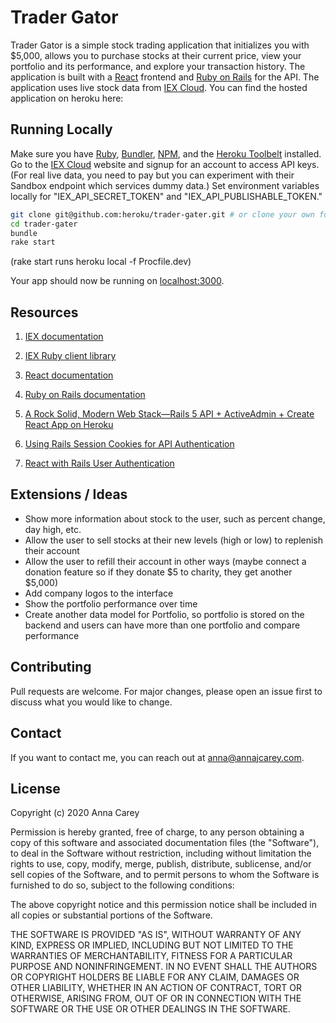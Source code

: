 # Trader Gator

Trader Gator is a simple stock trading application that initializes you with $5,000, allows you to purchase stocks at their current price, view your portfolio and its performance, and explore your transaction history.
The application is built with a [React](https://reactjs.org/) frontend and [Ruby on Rails](http://rubyonrails.org) for the API. The application uses live stock data from [IEX Cloud](https://iexcloud.io/). You can find the hosted application on heroku here: 

## Running Locally

Make sure you have [Ruby](https://www.ruby-lang.org), [Bundler](http://bundler.io), [NPM](https://www.npmjs.com/), and the [Heroku Toolbelt](https://toolbelt.heroku.com/) installed. Go to the [IEX Cloud](https://iexcloud.io/) website and signup for an account to access API keys. (For real live data, you need to pay but you can experiment with their Sandbox endpoint which services dummy data.) Set environment variables locally for "IEX_API_SECRET_TOKEN" and "IEX_API_PUBLISHABLE_TOKEN." 
 
```sh
git clone git@github.com:heroku/trader-gater.git # or clone your own fork
cd trader-gater
bundle
rake start
```
(rake start runs heroku local -f Procfile.dev)

Your app should now be running on [localhost:3000](http://localhost:3000/).

## Resources

1. [IEX documentation](https://iexcloud.io/docs/api/)

2. [IEX Ruby client library](https://github.com/dblock/iex-ruby-client)

3. [React documentation](https://reactjs.org/docs/getting-started.html)

4. [Ruby on Rails documentation](https://guides.rubyonrails.org/)

5. [A Rock Solid, Modern Web Stack—Rails 5 API + ActiveAdmin + Create React App on Heroku](https://blog.heroku.com/a-rock-solid-modern-web-stack)

6. [Using Rails Session Cookies for API Authentication](https://pragmaticstudio.com/tutorials/rails-session-cookies-for-api-authentication)

7. [React with Rails User Authentication](https://medium.com/how-i-get-it/react-with-rails-user-authentication-8977e98762f2)


## Extensions / Ideas

* Show more information about stock to the user, such as percent change, day high, etc.
* Allow the user to sell stocks at their new levels (high or low) to replenish their account
* Allow the user to refill their account in other ways (maybe connect a donation feature so if they donate $5 to charity, they get another $5,000)
* Add company logos to the interface
* Show the portfolio performance over time
* Create another data model for Portfolio, so portfolio is stored on the backend and users can have more than one portfolio and compare performance

## Contributing
Pull requests are welcome. For major changes, please open an issue first to discuss what you would like to change.

## Contact
If you want to contact me, you can reach out at anna@annajcarey.com.

## License

Copyright (c) 2020 Anna Carey

Permission is hereby granted, free of charge, to any person obtaining a copy of this software and associated documentation files (the "Software"), to deal in the Software without restriction, including without limitation the rights to use, copy, modify, merge, publish, distribute, sublicense, and/or sell copies of the Software, and to permit persons to whom the Software is furnished to do so, subject to the following conditions:

The above copyright notice and this permission notice shall be included in all copies or substantial portions of the Software.

THE SOFTWARE IS PROVIDED "AS IS", WITHOUT WARRANTY OF ANY KIND, EXPRESS OR IMPLIED, INCLUDING BUT NOT LIMITED TO THE WARRANTIES OF MERCHANTABILITY, FITNESS FOR A PARTICULAR PURPOSE AND NONINFRINGEMENT. IN NO EVENT SHALL THE AUTHORS OR COPYRIGHT HOLDERS BE LIABLE FOR ANY CLAIM, DAMAGES OR OTHER LIABILITY, WHETHER IN AN ACTION OF CONTRACT, TORT OR OTHERWISE, ARISING FROM, OUT OF OR IN CONNECTION WITH THE SOFTWARE OR THE USE OR OTHER DEALINGS IN THE SOFTWARE.
